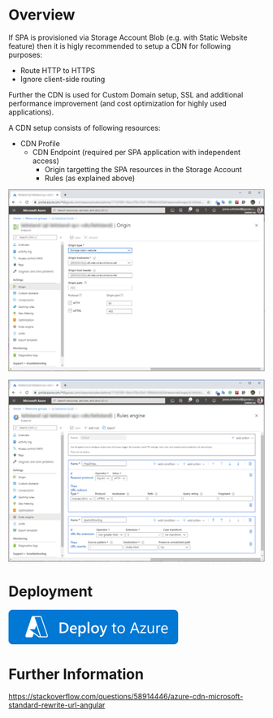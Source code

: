 # Overview
If SPA is provisioned via Storage Account Blob (e.g. with Static Website feature) then it is higly recommended to setup a CDN for following purposes:
* Route HTTP to HTTPS
* Ignore client-side routing

Further the CDN is used for Custom Domain setup, SSL and additional performance improvement (and cost optimization for highly used applications).

A CDN setup consists of following resources:
* CDN Profile
  * CDN Endpoint (required per SPA application with independent access)
    * Origin targetting the SPA resources in the Storage Account
	* Rules (as explained above)

![](./cdn-endpoint.origin.png)

![](./cdn-endpoint.rules.png)

# Deployment
[![Deploy to Azure](https://github.com/garaio/AzureRecipes/raw/master/Resources/deploybutton.svg?sanitize=true)](https://portal.azure.com/#create/Microsoft.Template/uri/https%3A%2F%2Fraw.githubusercontent.com%2Fgaraio%2FAzureRecipes%2Fmaster%2FSnippets%2FARM%2Fsetup-CDN-with-rule-for-SPA%2Fazuredeploy.bicep)

# Further Information
https://stackoverflow.com/questions/58914446/azure-cdn-microsoft-standard-rewrite-url-angular